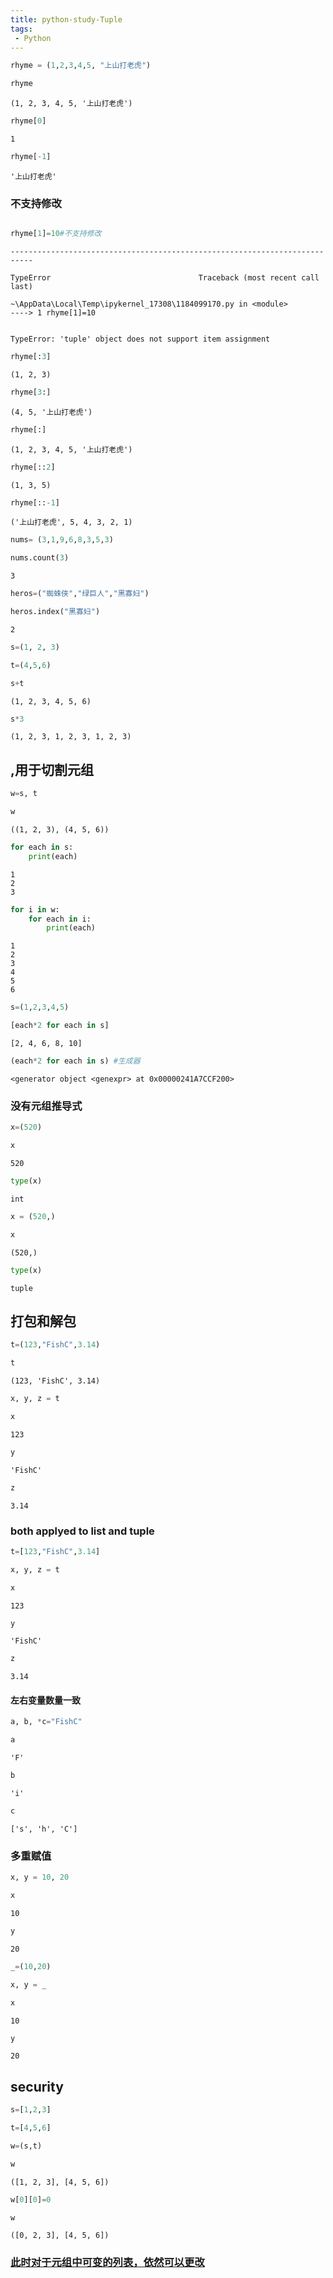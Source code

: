 ```yaml
---
title: python-study-Tuple
tags:
 - Python
---
```


```python
rhyme = (1,2,3,4,5, "上山打老虎")
```


```python
rhyme
```




    (1, 2, 3, 4, 5, '上山打老虎')




```python
rhyme[0]
```




    1




```python
rhyme[-1]
```




    '上山打老虎'



### <a name="jump_1">不支持修改</a>
```python

rhyme[1]=10#不支持修改
```


    ---------------------------------------------------------------------------

    TypeError                                 Traceback (most recent call last)

    ~\AppData\Local\Temp\ipykernel_17308\1184099170.py in <module>
    ----> 1 rhyme[1]=10
    

    TypeError: 'tuple' object does not support item assignment



```python
rhyme[:3]
```




    (1, 2, 3)




```python
rhyme[3:]
```




    (4, 5, '上山打老虎')




```python
rhyme[:]
```




    (1, 2, 3, 4, 5, '上山打老虎')




```python
rhyme[::2]
```




    (1, 3, 5)




```python
rhyme[::-1]
```




    ('上山打老虎', 5, 4, 3, 2, 1)




```python
nums= (3,1,9,6,8,3,5,3)
```


```python
nums.count(3)
```




    3




```python
heros=("蜘蛛侠","绿巨人","黑寡妇")
```


```python
heros.index("黑寡妇")
```




    2




```python
s=(1, 2, 3)
```


```python
t=(4,5,6)
```


```python
s+t
```




    (1, 2, 3, 4, 5, 6)




```python
s*3
```




    (1, 2, 3, 1, 2, 3, 1, 2, 3)



## ,用于切割元组


```python
w=s, t
```


```python
w
```




    ((1, 2, 3), (4, 5, 6))




```python
for each in s:
    print(each)
```

    1
    2
    3
    


```python
for i in w:
    for each in i:
        print(each)
```

    1
    2
    3
    4
    5
    6
    


```python
s=(1,2,3,4,5)
```


```python
[each*2 for each in s]
```




    [2, 4, 6, 8, 10]




```python
(each*2 for each in s) #生成器
```




    <generator object <genexpr> at 0x00000241A7CCF200>



### 没有元组推导式


```python
x=(520)
```


```python
x
```




    520




```python
type(x)
```




    int




```python
x = (520,)
```


```python
x
```




    (520,)




```python
type(x)
```




    tuple



## 打包和解包


```python
t=(123,"FishC",3.14)
```


```python
t
```




    (123, 'FishC', 3.14)




```python
x, y, z = t
```


```python
x
```




    123




```python
y
```




    'FishC'




```python
z
```




    3.14



### both applyed to list and tuple


```python
t=[123,"FishC",3.14]
```


```python
x, y, z = t
```


```python
x
```




    123




```python
y
```




    'FishC'




```python
z
```




    3.14



#### 左右变量数量一致


```python
a, b, *c="FishC"
```


```python
a
```




    'F'




```python
b
```




    'i'




```python
c
```




    ['s', 'h', 'C']



### 多重赋值


```python
x, y = 10, 20
```


```python
x
```




    10




```python
y
```




    20




```python
_=(10,20)
```


```python
x, y = _
```


```python
x
```




    10




```python
y
```




    20



## security


```python
s=[1,2,3]
```


```python
t=[4,5,6]
```


```python
w=(s,t)
```


```python
w
```




    ([1, 2, 3], [4, 5, 6])




```python
w[0][0]=0
```


```python
w
```




    ([0, 2, 3], [4, 5, 6])



### [此时对于元组中可变的列表，依然可以更改](#jump_1)


```python

```
